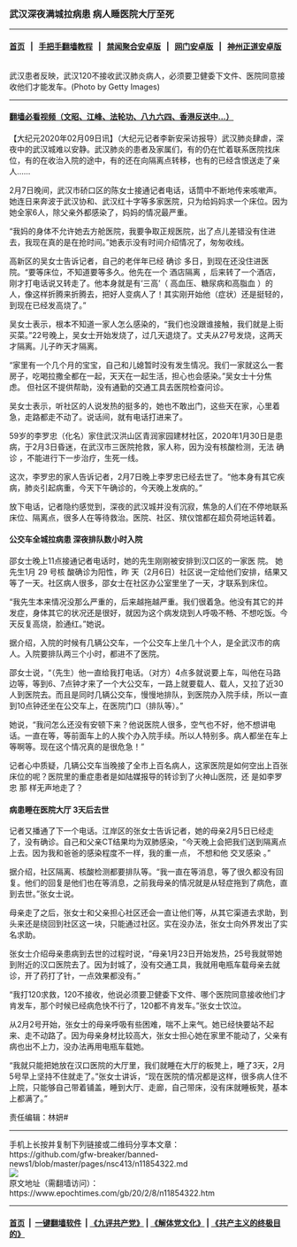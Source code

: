 ### 武汉深夜满城拉病患 病人睡医院大厅至死
------------------------

#### [首页](https://github.com/gfw-breaker/banned-news1/blob/master/README.md) &nbsp;&nbsp;|&nbsp;&nbsp; [手把手翻墙教程](https://github.com/gfw-breaker/guides/wiki) &nbsp;&nbsp;|&nbsp;&nbsp; [禁闻聚合安卓版](https://github.com/gfw-breaker/bn-android) &nbsp;&nbsp;|&nbsp;&nbsp; [网门安卓版](https://github.com/oGate2/oGate) &nbsp;&nbsp;|&nbsp;&nbsp; [神州正道安卓版](https://github.com/SzzdOgate/update) 



<div><img alt="" class="aligncenter wp-post-image" src="https://i.epochtimes.com/assets/uploads/2020/02/GettyImages-1201236118-600x400.jpg"/>
<div class="red16 caption">
 <p>
  武汉患者反映，武汉120不接收武汉肺炎病人，必须要卫健委下文件、医院同意接收他们才能发车。(Photo by Getty Images)
 </p>
</div>
</div><hr/>

#### [翻墙必看视频（文昭、江峰、法轮功、八九六四、香港反送中...）](http://167.172.214.107/home.html)

<div><p>
 【大纪元2020年02月09日讯】（大纪元记者李新安采访报导）武汉肺炎肆虐，深夜中的武汉城难以安静。武汉肺炎的患者及家属们，有的仍在忙着联系医院找床位，有的在收治入院的途中，有的还在向隔离点转移，也有的已经含恨送走了亲人……
</p>
<p class="p1">
 2月7日晚间，武汉市硚口区的陈女士接通记者电话，话筒中不断地传来咳嗽声。她连日来奔波于武汉协和、武汉红十字等多家医院，只为给妈妈求一个床位。因为她全家6人，除父亲外都感染了，妈妈的情况最严重。
</p>
<p class="p1">
 “我妈的身体不允许她去方舱医院，我要争取正规医院，出了点儿差错没有住进去，我现在真的是在抢时间。”她表示没有时间介绍情况了，匆匆收线。
</p>
<p class="p3">
 <span class="s1">
  高新区的吴女士告诉记者，自己的老伴年已经
  <ok href="https://www.epochtimes.com/gb/tag/%E7%A1%AE%E8%AF%8A.html">
   确诊
  </ok>
  多日，到现在还没住进医院。“要等床位，不知道要等多久。他先在一个
  <ok href="https://www.epochtimes.com/gb/tag/%E9%85%92%E5%BA%97%E9%9A%94%E7%A6%BB.html">
   酒店隔离
  </ok>
  ，后来转了一个酒店，刚才打电话说又转走了。他本身就是有‘三高’（
 </span>
 <span class="s2">
  高血压、糖尿病和高脂血
 </span>
 <span class="s1">
  ）的人，像这样折腾来折腾去，把好人变病人了！其实刚开始他（症状）还是挺轻的，到现在已经发高烧了。”
 </span>
</p>
<p class="p3">
 <span class="s1">
  吴女士表示，根本不知道一家人怎么感染的，“我们也没跟谁接触，我们就是上街买菜。”22号晚上，吴女士开始发烧了，过几天退烧了。丈夫从27号发烧，这两天才隔离。儿子昨天才隔离。
 </span>
</p>
<p class="p3">
 <span class="s1">
  “家里有一个几个月的宝宝，自己和儿媳暂时没有发生情况。我们一家就这么一套房子，吃喝拉撒全都在一起，天天在一起生活，担心也会感染。”吴女士十分焦
 </span>
 <span class="s3">
  虑。
 </span>
 <span class="s1">
  但社区不提供帮助，没有通勤的交通工具去医院检查问诊。
 </span>
</p>
<p class="p3">
 吴女士表示，听社区的人说发热的挺多的，她也不敢出门，这些天在家，心里着急，走路都走不动了。说话间，就有电话打进来了。
</p>
<p class="p6">
 59岁的李罗忠（化名）家住武汉洪山区青润家园建材社区，2020年1月30日是患病，于2月3日昏迷，在武汉市三医院抢救，家人称，因为没有核酸检测，无法
 <ok href="https://www.epochtimes.com/gb/tag/%E7%A1%AE%E8%AF%8A.html">
  确诊
 </ok>
 ，不能进行下一步治疗，生死一线。
</p>
<p class="p6">
 这次，李罗忠的家人告诉记者，2月7日晚上李罗忠已经去世了。“他本身有其它疾病，肺炎引起病重，今天下午确诊的，今天晚上发病的。”
</p>
<p class="p7">
 放下电话，记者隐约感觉到，深夜的武汉城并没有沉寂，焦急的人们在不停地联系床位、隔离点，很多人在等待救治。医院、社区、殡仪馆都在超负荷地运转着。
</p>
<h4 class="p7">
 公交车全城拉病患 深夜排队数小时入院
</h4>
<p class="p3">
 <span class="s1">
  邵女士晚上11点接通记者电话时，她的先生刚刚被安排到汉口区的一家医
  <span class="s1">
   院。
   <span class="s1">
    她先生1月
   </span>
   <span class="s4">
    29
   </span>
   <span class="s1">
    号核
   </span>
   <span class="s1">
    酸确诊为阳性，昨
   </span>
  </span>
  <span class="s1">
   天（2月6日）社区说一定给他们安排，结果又等了一天。社区病人很多，邵女士在社区办公室里坐了一天，才联系到床位。
  </span>
 </span>
</p>
<p class="p3">
 <span class="s1">
  “我先生本来情况没那么严重的，后来越拖越严重。我们很着急。他没有其它的并发症，身体其它的状况还是很好，就因为这个病发烧到人呼吸不畅、不想吃饭。今天反复高烧，脸通红。”她说。
 </span>
</p>
<p class="p3">
 <span class="s1">
  据介绍，入院的时候有几辆公交车，一个公交车上坐几十个人，是全武汉市的病人。入院要排队两三个小时，都进不了医院。
 </span>
</p>
<p class="p3">
 <span class="s1">
  邵女士说，“（先生）他一直给我打电话。（对方）4点多就说要上车，叫他在马路边等，等到6、7点钟才来了一个大公交车，一路上就要载人、载人，又拉了近30人到医院去。而且是同时几辆公交车，慢慢地排队，到医院办入院手续，所以一直到10点钟还坐在公交车上，在医院门口（排队等）。”
 </span>
</p>
<p class="p3">
 <span class="s1">
  她说，“我问怎么还没有安顿下来？他说医院人很多，空气也不好，他不想讲电话。一直在等，等前面车上的人挨个办入院手续。所以人特别多。病人都坐在车上等啊等。现在这个情况真的是很危急！”
 </span>
</p>
<p class="p9">
 <span class="s5">
  记者心中质疑，几辆公交车当晚接了全市上百名病人，这家医院是如何空出上百张床位的呢？医院里的重症患者是如陆媒报导的转诊到了火神山医院，还
  <span class="s5">
   是如李罗忠
  </span>
  <span class="s6">
   那
  </span>
 </span>
 <span class="s6">
  样无声地走了？
 </span>
</p>
<h4 class="p7">
 病患睡在医院大厅 3天后去世
</h4>
<p class="p7">
 记者又播通了下一个电话。江岸区的张女士告诉记者，她的母亲2月5日已经走了，没有确诊。自己和父亲CT结果均为双肺感染，“今天晚上会把我们送到隔离点上去。因为我和爸爸的感染程度不一样，我的重一点， 不想和他
 <ok href="https://www.epochtimes.com/gb/tag/%E4%BA%A4%E5%8F%89%E6%84%9F%E6%9F%93.html">
  交叉感染
 </ok>
 。”
</p>
<p class="p6">
 据介绍，社区隔离、核酸检测都要排队等。“我一直在等消息，等了很久都没有回复。他们的回复是他们也在等消息，之前我母亲的情况就是从轻症拖到了病危，直到去世。”张女士说。
</p>
<p class="p6">
 母亲走了之后，张女士和父亲担心社区还会一直让他们等，从其它渠道去求助，到头来还是绕回到社区这一块，只能通过社区。实在没办法，张女士向外界发出了实名求助。
</p>
<p class="p6">
 张女士介绍母亲患病到去世的过程时说，“母亲1月23日开始发热，25号我就带她到附近的汉口医院去了。因为封城了，没有交通工具，我就用电瓶车载母亲去就诊，开了药打了针，一点效果都没有。”
</p>
<p class="p6">
 “我打120求救，120不接收，他说必须要卫健委下文件、哪个医院同意接收他们才肯发车，那个时候已经病危快不行了，120都不肯发车。”张女士饮泣。
</p>
<p class="p6">
 从2月2号开始，张女士的母亲呼吸有些困难，喘不上来气。她已经快要站不起来、走不动路了。因为母亲身材比较高大，张女士担心她在家里不能动了，父亲有病也出不上力，没办法再用电瓶车载她。
</p>
<p class="p6">
 “我就只能把她放在汉口医院的大厅里，我们就睡在大厅的板凳上，睡了3天，2月5号早上坚持不住就走了。”张女士讲诉，“现在医院的情况都是这样，很多病人住不上院，只能够自己带着铺盖，睡到大厅、走廊，自己带床，没有床就睡板凳，基本上都满了。”
</p>
<p class="p6">
 责任编辑：林妍#
</p>
</div>
<hr/>
手机上长按并复制下列链接或二维码分享本文章：<br/>
https://github.com/gfw-breaker/banned-news1/blob/master/pages/nsc413/n11854322.md <br/>
<a href='https://github.com/gfw-breaker/banned-news1/blob/master/pages/nsc413/n11854322.md'><img src='https://github.com/gfw-breaker/banned-news1/blob/master/pages/nsc413/n11854322.md.png'/></a> <br/>
原文地址（需翻墙访问）：https://www.epochtimes.com/gb/20/2/8/n11854322.htm


------------------------
#### [首页](https://github.com/gfw-breaker/banned-news1/blob/master/README.md) &nbsp;|&nbsp; [一键翻墙软件](https://github.com/gfw-breaker/nogfw/blob/master/README.md) &nbsp;| [《九评共产党》](https://github.com/gfw-breaker/9ping.md/blob/master/README.md#九评之一评共产党是什么) | [《解体党文化》](https://github.com/gfw-breaker/jtdwh.md/blob/master/README.md) | [《共产主义的终极目的》](https://github.com/gfw-breaker/gczydzjmd.md/blob/master/README.md)


<img src='http://gfw-breaker.win/banned-news/pages/nsc413/n11854322.md' width='0px' height='0px'/>